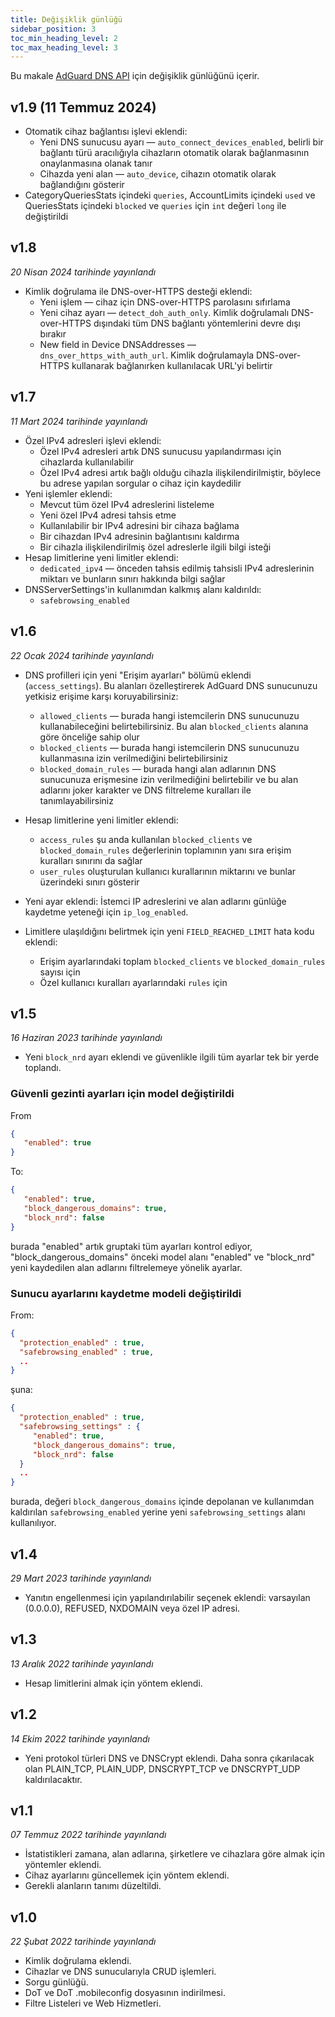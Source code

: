 ```yaml
---
title: Değişiklik günlüğü
sidebar_position: 3
toc_min_heading_level: 2
toc_max_heading_level: 3
---
```


<!--
    Changelog is from here:
    https://api.adguard-dns.io/static/api/CHANGELOG.md
-->

Bu makale [AdGuard DNS API](private-dns/api/overview.md) için değişiklik günlüğünü içerir.

## v1.9 (11 Temmuz 2024)

- Otomatik cihaz bağlantısı işlevi eklendi:
  - Yeni DNS sunucusu ayarı — `auto_connect_devices_enabled`, belirli bir bağlantı türü aracılığıyla cihazların otomatik olarak bağlanmasının onaylanmasına olanak tanır
  - Cihazda yeni alan — `auto_device`, cihazın otomatik olarak bağlandığını gösterir
- CategoryQueriesStats içindeki `queries`, AccountLimits içindeki `used` ve QueriesStats içindeki `blocked` ve `queries` için `int` değeri `long` ile değiştirildi

## v1.8

_20 Nisan 2024 tarihinde yayınlandı_

- Kimlik doğrulama ile DNS-over-HTTPS desteği eklendi:
  - Yeni işlem — cihaz için DNS-over-HTTPS parolasını sıfırlama
  - Yeni cihaz ayarı — `detect_doh_auth_only`. Kimlik doğrulamalı DNS-over-HTTPS dışındaki tüm DNS bağlantı yöntemlerini devre dışı bırakır
  - New field in Device DNSAddresses — `dns_over_https_with_auth_url`. Kimlik doğrulamayla DNS-over-HTTPS kullanarak bağlanırken kullanılacak URL'yi belirtir

## v1.7

_11 Mart 2024 tarihinde yayınlandı_

- Özel IPv4 adresleri işlevi eklendi:
  - Özel IPv4 adresleri artık DNS sunucusu yapılandırması için cihazlarda kullanılabilir
  - Özel IPv4 adresi artık bağlı olduğu cihazla ilişkilendirilmiştir, böylece bu adrese yapılan sorgular o cihaz için kaydedilir
- Yeni işlemler eklendi:
  - Mevcut tüm özel IPv4 adreslerini listeleme
  - Yeni özel IPv4 adresi tahsis etme
  - Kullanılabilir bir IPv4 adresini bir cihaza bağlama
  - Bir cihazdan IPv4 adresinin bağlantısını kaldırma
  - Bir cihazla ilişkilendirilmiş özel adreslerle ilgili bilgi isteği
- Hesap limitlerine yeni limitler eklendi:
  - `dedicated_ipv4` — önceden tahsis edilmiş tahsisli IPv4 adreslerinin miktarı ve bunların sınırı hakkında bilgi sağlar
- DNSServerSettings'in kullanımdan kalkmış alanı kaldırıldı:
  - `safebrowsing_enabled`

## v1.6

_22 Ocak 2024 tarihinde yayınlandı_

- DNS profilleri için yeni "Erişim ayarları" bölümü eklendi (`access_settings`). Bu alanları özelleştirerek AdGuard DNS sunucunuzu yetkisiz erişime karşı koruyabilirsiniz:

  - `allowed_clients` — burada hangi istemcilerin DNS sunucunuzu kullanabileceğini belirtebilirsiniz. Bu alan `blocked_clients` alanına göre önceliğe sahip olur
  - `blocked_clients` — burada hangi istemcilerin DNS sunucunuzu kullanmasına izin verilmediğini belirtebilirsiniz
  - `blocked_domain_rules` — burada hangi alan adlarının DNS sunucunuza erişmesine izin verilmediğini belirtebilir ve bu alan adlarını joker karakter ve DNS filtreleme kuralları ile tanımlayabilirsiniz

- Hesap limitlerine yeni limitler eklendi:

  - `access_rules` şu anda kullanılan `blocked_clients` ve `blocked_domain_rules` değerlerinin toplamının yanı sıra erişim kuralları sınırını da sağlar
  - `user_rules` oluşturulan kullanıcı kurallarının miktarını ve bunlar üzerindeki sınırı gösterir

- Yeni ayar eklendi: İstemci IP adreslerini ve alan adlarını günlüğe kaydetme yeteneği için `ip_log_enabled`.

- Limitlere ulaşıldığını belirtmek için yeni `FIELD_REACHED_LIMIT` hata kodu eklendi:

  - Erişim ayarlarındaki toplam `blocked_clients` ve `blocked_domain_rules` sayısı için
  - Özel kullanıcı kuralları ayarlarındaki `rules` için

## v1.5

_16 Haziran 2023 tarihinde yayınlandı_

- Yeni `block_nrd` ayarı eklendi ve güvenlikle ilgili tüm ayarlar tek bir yerde toplandı.

### Güvenli gezinti ayarları için model değiştirildi

From

```json
{
   "enabled": true
}
```

To:

```json
{
   "enabled": true,
   "block_dangerous_domains": true,
   "block_nrd": false
}
```

burada "enabled" artık gruptaki tüm ayarları kontrol ediyor, "block_dangerous_domains" önceki model alanı "enabled" ve "block_nrd" yeni kaydedilen alan adlarını filtrelemeye yönelik ayarlar.

### Sunucu ayarlarını kaydetme modeli değiştirildi

From:

```json
{
  "protection_enabled" : true,
  "safebrowsing_enabled" : true,
  ..
}
```

şuna:

```json
{
  "protection_enabled" : true,
  "safebrowsing_settings" : {
     "enabled": true,
     "block_dangerous_domains": true,
     "block_nrd": false
  }
  ..
}
```

burada, değeri `block_dangerous_domains` içinde depolanan ve kullanımdan kaldırılan `safebrowsing_enabled` yerine yeni `safebrowsing_settings` alanı kullanılıyor.

## v1.4

_29 Mart 2023 tarihinde yayınlandı_

- Yanıtın engellenmesi için yapılandırılabilir seçenek eklendi: varsayılan (0.0.0.0), REFUSED, NXDOMAIN veya özel IP adresi.

## v1.3

_13 Aralık 2022 tarihinde yayınlandı_

- Hesap limitlerini almak için yöntem eklendi.

## v1.2

_14 Ekim 2022 tarihinde yayınlandı_

- Yeni protokol türleri DNS ve DNSCrypt eklendi. Daha sonra çıkarılacak olan PLAIN_TCP, PLAIN_UDP, DNSCRYPT_TCP ve DNSCRYPT_UDP kaldırılacaktır.

## v1.1

_07 Temmuz 2022 tarihinde yayınlandı_

- İstatistikleri zamana, alan adlarına, şirketlere ve cihazlara göre almak için yöntemler eklendi.
- Cihaz ayarlarını güncellemek için yöntem eklendi.
- Gerekli alanların tanımı düzeltildi.

## v1.0

_22 Şubat 2022 tarihinde yayınlandı_

- Kimlik doğrulama eklendi.
- Cihazlar ve DNS sunucularıyla CRUD işlemleri.
- Sorgu günlüğü.
- DoT ve DoT .mobileconfig dosyasının indirilmesi.
- Filtre Listeleri ve Web Hizmetleri.
